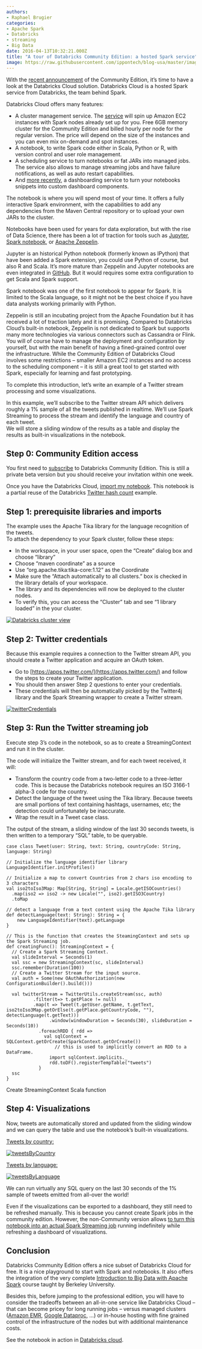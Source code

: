```yaml
---
authors:
- Raphael Brugier
categories:
- Apache Spark
- Databricks
- streaming
- Big Data
date: 2016-04-13T10:32:21.000Z
title: "A tour of Databricks Community Edition: a hosted Spark service"
image: https://raw.githubusercontent.com/ippontech/blog-usa/master/images/2017/01/databricks_logoTM_rgb_TM.svg
---
```


With the [recent announcement](https://databricks.com/blog/2016/02/17/introducing-databricks-community-edition-apache-spark-for-all.html) of the Community Edition, it’s time to have a look at the Databricks Cloud solution. Databricks Cloud is a hosted Spark service from Databricks, the team behind Spark.

Databricks Cloud offers many features:

- A cluster management service. The [service](https://docs.cloud.databricks.com/docs/latest/databricks_guide/02%20Product%20Overview/01%20Clusters.html) will spin up Amazon EC2 instances with Spark nodes already set up for you. Free 6GB memory cluster for the Community Edition and billed hourly per node for the regular version. The price will depend on the size of the instances and you can even mix on-demand and spot instances.
- A notebook, to write Spark code either in Scala, Python or R, with version control and user role management.
- A scheduling service to turn notebooks or fat JARs into managed jobs. The service also allows to manage streaming jobs and have failure notifications, as well as auto restart capabilities.
- And [more recently](https://databricks.com/blog/2016/02/17/introducing-databricks-dashboards.html), a dashboarding service to turn your notebooks snippets into custom dashboard components.

The notebook is where you will spend most of your time. It offers a fully interactive Spark environment, with the capabilities to add any dependencies from the Maven Central repository or to upload your own JARs to the cluster.

Notebooks have been used for years for data exploration, but with the rise of Data Science, there has been a lot of traction for tools such as [Jupyter](http://jupyter.org/), [Spark notebook](http://spark-notebook.io/), or [Apache Zeppelin](https://zeppelin.incubator.apache.org/).

Jupyter is an historical Python notebook (formerly known as IPython) that have been added a Spark extension, you could use Python of course, but also R and Scala. It’s more mature than Zeppelin and Jupyter notebooks are even integrated in [GitHub](https://github.com/blog/1995-github-jupyter-notebooks-3). But it would requires some extra configuration to get Scala and Spark support.

Spark notebook was one of the first notebook to appear for Spark. It is limited to the Scala language, so it might not be the best choice if you have data analysts working primarily with Python.

Zeppelin is still an incubating project from the Apache Foundation but it has received a lot of traction lately and it is promising. Compared to Databricks Cloud’s built-in notebook, Zeppelin is not dedicated to Spark but supports many more technologies via various connectors such as Cassandra or Flink. You will of course have to manage the deployment and configuration by yourself, but with the main benefit of having a fined-grained control over the infrastructure. While the Community Edition of Databricks Cloud involves some restrictions – smaller Amazon EC2 instances and no access to the scheduling component – it is still a great tool to get started with Spark, especially for learning and fast prototyping.

To complete this introduction, let’s write an example of a Twitter stream processing and some visualizations.

In this example, we’ll subscribe to the Twitter stream API which delivers roughly a 1% sample of all the tweets published in realtime. We’ll use Spark Streaming to process the stream and identify the language and country of each tweet.  
 We will store a sliding window of the results as a table and display the results as built-in visualizations in the notebook.


## Step 0: Community Edition access

You first need to [subscribe](http://go.databricks.com/databricks-community-edition-beta-waitlist) to Databricks Community Edition. This is still a private beta version but you should receive your invitation within one week.

Once you have the Databricks Cloud, [import my notebook](https://databricks-prod-cloudfront.cloud.databricks.com/public/4027ec902e239c93eaaa8714f173bcfc/7631468844903857/1641217975453210/8780643444584178/latest.html). This notebook is a partial reuse of the Databricks [Twitter hash count](https://docs.cloud.databricks.com/docs/latest/databricks_guide/index.html#08%20Spark%20Streaming/03%20Twitter%20Hashtag%20Count%20-%20Scala.html) example.


## Step 1: prerequisite libraries and imports

The example uses the Apache Tika library for the language recognition of the tweets.  
 To attach the dependency to your Spark cluster, follow these steps:

- In the workspace, in your user space, open the “Create” dialog box and choose “library”
- Choose “maven coordinate” as a source
- Use “org.apache.tika:tika-core:1.12” as the Coordinate
- Make sure the “Attach automatically to all clusters.” box is checked in the library details of your workspace.
- The library and its dependencies will now be deployed to the cluster nodes.
- To verify this, you can access the “Cluster” tab and see “1 library loaded” in the your cluster.

[![Databricks cluster view](https://raw.githubusercontent.com/ippontech/blog-usa/master/images/2016/03/clusterView-1024x487.png)](https://raw.githubusercontent.com/ippontech/blog-usa/master/images/2016/03/clusterView.png)


## Step 2: Twitter credentials

Because this example requires a connection to the Twitter stream API, you should create a Twitter application and acquire an OAuth token.

- Go to [https://apps.twitter.com/](https://apps.twitter.com/) and follow the steps to create your Twitter application.
- You should then answer Step 2 questions to enter your credentials.
- These credentials will then be automatically picked by the Twitter4j library and the Spark Streaming wrapper to create a Twitter stream.

[![twitterCredentials](https://raw.githubusercontent.com/ippontech/blog-usa/master/images/2016/03/twitterCredentials-1024x354.png)](https://raw.githubusercontent.com/ippontech/blog-usa/master/images/2016/03/twitterCredentials.png)


## Step 3: Run the Twitter streaming job

Execute step 3’s code in the notebook, so as to create a StreamingContext and run it in the cluster.

The code will initialize the Twitter stream, and for each tweet received, it will:

- Transform the country code from a two-letter code to a three-letter code. This is because the Databricks notebook requires an ISO 3166-1 alpha-3 code for the country.
- Detect the language of the tweet using the Tika library. Because tweets are small portions of text containing hashtags, usernames, etc; the detection could unfortunately be inaccurate.
- Wrap the result in a Tweet case class.

The output of the stream, a sliding window of the last 30 seconds tweets, is then written to a temporary “SQL” table, to be queryable.

```language-scala
case class Tweet(user: String, text: String, countryCode: String, language: String)

// Initialize the language identifier library
LanguageIdentifier.initProfiles()

// Initialize a map to convert Countries from 2 chars iso encoding to 3 characters
val iso2toIso3Map: Map[String, String] = Locale.getISOCountries()
  .map(iso2 => iso2 -> new Locale("", iso2).getISO3Country)
  .toMap

// detect a language from a text content using the Apache Tika library
def detectLanguage(text: String): String = {
    new LanguageIdentifier(text).getLanguage
}

// This is the function that creates the SteamingContext and sets up the Spark Streaming job.
def creatingFunc(): StreamingContext = {
  // Create a Spark Streaming Context.
  val slideInterval = Seconds(1)
  val ssc = new StreamingContext(sc, slideInterval)
  ssc.remember(Duration(100))
  // Create a Twitter Stream for the input source. 
  val auth = Some(new OAuthAuthorization(new ConfigurationBuilder().build()))

  val twitterStream = TwitterUtils.createStream(ssc, auth)
          .filter(t=> t.getPlace != null)
          .map(t => Tweet(t.getUser.getName, t.getText, iso2toIso3Map.getOrElse(t.getPlace.getCountryCode, ""), detectLanguage(t.getText)))
                .window(windowDuration = Seconds(30), slideDuration = Seconds(10))
            .foreachRDD { rdd => 
              val sqlContext = SQLContext.getOrCreate(SparkContext.getOrCreate())
                  // this is used to implicitly convert an RDD to a DataFrame.
                import sqlContext.implicits._
                rdd.toDF().registerTempTable("tweets")
            }
  ssc
}
```

Create StreamingContext Scala function
## Step 4: Visualizations

Now, tweets are automatically stored and updated from the sliding window and we can query the table and use the notebook’s built-in visualizations.

<span style="text-decoration: underline;">Tweets by country:</span>

[![tweetsByCountry](https://raw.githubusercontent.com/ippontech/blog-usa/master/images/2016/03/tweetsByCountry-1024x459.png)](https://raw.githubusercontent.com/ippontech/blog-usa/master/images/2016/03/tweetsByCountry.png)

<span style="text-decoration: underline;">Tweets by language:</span>

[![tweetsByLanguage](https://raw.githubusercontent.com/ippontech/blog-usa/master/images/2016/03/tweetsByLanguage-1024x494.png)](https://raw.githubusercontent.com/ippontech/blog-usa/master/images/2016/03/tweetsByLanguage.png)

We can run virtually any SQL query on the last 30 seconds of the 1% sample of tweets emitted from all-over the world!

Even if the visualizations can be exported to a dashboard, they still need to be refreshed manually. This is because you cannot create Spark jobs in the community edition. However, the non-Community version allows [to turn this notebook into an actual Spark Streaming job](https://community.cloud.databricks.com/?o=7631468844903857#externalnotebook/https%3A%2F%2Fdocs.cloud.databricks.com%2Fdocs%2Flatest%2Fdatabricks_guide%2Findex.html%2302%2520Product%2520Overview%2F06%2520Jobs.html) running indefinitely while refreshing a dashboard of visualizations.


## Conclusion

Databricks Community Edition offers a nice subset of Databricks Cloud for free. It is a nice playground to start with Spark and notebooks. It also offers the integration of the very complete [Introduction to Big Data with Apache Spark](https://community.cloud.databricks.com/?o=7631468844903857#externalnotebook/https%3A%2F%2Fdocs.cloud.databricks.com%2Fdocs%2Flatest%2Fcourses%2Findex.html%23Introduction%2520to%2520Big%2520Data%2520with%2520Apache%2520Spark%2520(CS100-1x)%2FIntroduction%2520(README).html) course taught by Berkeley University.

Besides this, before jumping to the professional edition, you will have to consider the tradeoffs between an all-in-one service like Databricks Cloud – that can become pricey for long running jobs – versus managed clusters ([Amazon EMR](https://aws.amazon.com/elasticmapreduce/), [Google Dataproc](https://cloud.google.com/dataproc/), …) or in-house hosting with fine grained control of the infrastructure of the nodes but with additional maintenance costs.

See the notebook in action in [Databricks cloud](https://databricks-prod-cloudfront.cloud.databricks.com/public/4027ec902e239c93eaaa8714f173bcfc/7631468844903857/1641217975453210/8780643444584178/latest.html).
